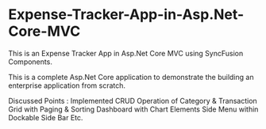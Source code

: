 # Expense-Tracker-App-in-Asp.Net-Core-MVC
This is an Expense Tracker App in Asp.Net Core MVC using SyncFusion Components.

This is a complete Asp.Net Core application to demonstrate the building an enterprise application from scratch.

Discussed Points :
Implemented CRUD Operation of Category & Transaction
Grid with Paging & Sorting
Dashboard with Chart Elements
Side Menu within Dockable Side Bar
Etc.




